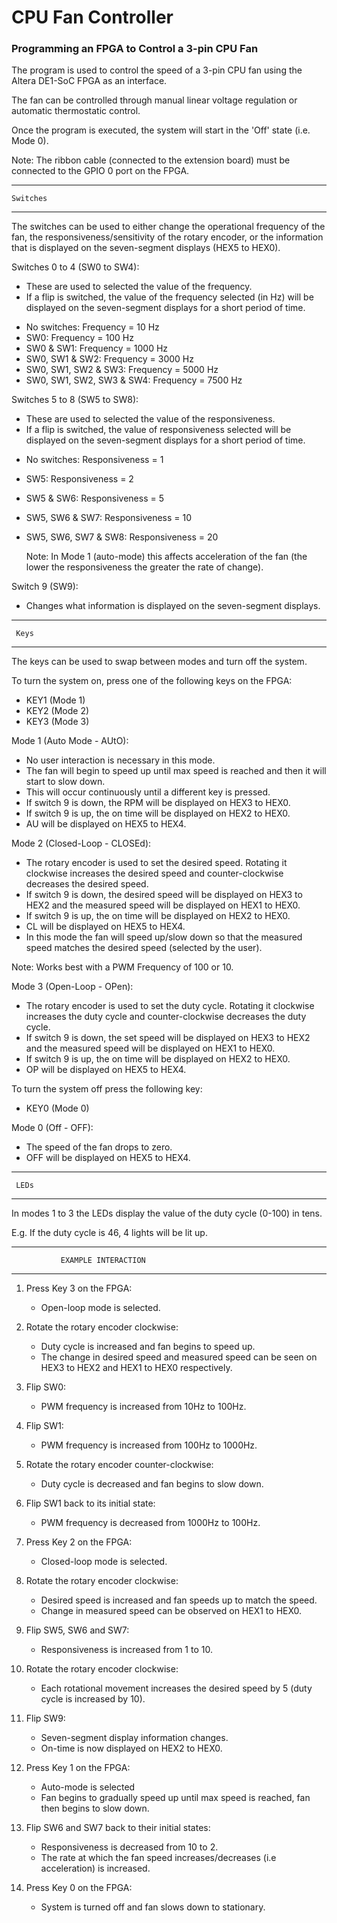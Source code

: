 # CPU Fan Controller
### Programming an FPGA to Control a 3-pin CPU Fan

The program is used to control the speed of a 3-pin CPU fan
using the Altera DE1-SoC FPGA as an interface.

The fan can be controlled through manual linear voltage regulation
or automatic thermostatic control.

Once the program is executed, the system will start in
the 'Off' state (i.e. Mode 0). 

Note: The ribbon cable (connected to the extension board)
must be connected to the GPIO 0 port on the FPGA.

----------------
    Switches
----------------


The switches can be used to either change the operational
frequency of the fan, the responsiveness/sensitivity of
the rotary encoder, or the information that is displayed
on the seven-segment displays (HEX5 to HEX0).


Switches 0 to 4 (SW0 to SW4):

* These are used to selected the value of the frequency.
* If a flip is switched, the value of the frequency selected
  (in Hz) will be displayed on the seven-segment displays for
  a short period of time.

- No switches:         	     Frequency = 10 Hz
- SW0: 		       	     Frequency = 100 Hz
- SW0 & SW1: 	       	     Frequency = 1000 Hz
- SW0, SW1 & SW2:      	     Frequency = 3000 Hz
- SW0, SW1, SW2 & SW3: 	     Frequency = 5000 Hz
- SW0, SW1, SW2, SW3 & SW4:  Frequency = 7500 Hz


Switches 5 to 8 (SW5 to SW8):

* These are used to selected the value of the responsiveness.
* If a flip is switched, the value of responsiveness selected
  will be displayed on the seven-segment displays for a short
  period of time.

- No switches:         	Responsiveness = 1
- SW5: 		       	Responsiveness = 2
- SW5 & SW6: 	       	Responsiveness = 5
- SW5, SW6 & SW7:      	Responsiveness = 10
- SW5, SW6, SW7 & SW8: 	Responsiveness = 20

  Note: In Mode 1 (auto-mode) this affects acceleration of 
  the fan (the lower the responsiveness the greater the rate 
  of change).


Switch 9 (SW9):

* Changes what information is displayed on the seven-segment
  displays.


----------------
     Keys
----------------

The keys can be used to swap between modes and turn off the
system.

To turn the system on, press one of the following keys
on the FPGA:

- KEY1 (Mode 1)
- KEY2 (Mode 2)
- KEY3 (Mode 3)


Mode 1 (Auto Mode - AUtO):

* No user interaction is necessary in this mode.
* The fan will begin to speed up until max speed is reached
  and then it will start to slow down.
* This will occur continuously until a different key is
  pressed.
* If switch 9 is down, the RPM will be displayed on HEX3 to HEX0.
* If switch 9 is up, the on time will be displayed on HEX2 to HEX0.
* AU will be displayed on HEX5 to HEX4.


Mode 2 (Closed-Loop - CLOSEd):

* The rotary encoder is used to set the desired speed. Rotating
  it clockwise increases the desired speed and counter-clockwise
  decreases the desired speed.
* If switch 9 is down, the desired speed will be displayed on 
  HEX3 to HEX2 and the measured speed will be displayed on HEX1
  to HEX0.
* If switch 9 is up, the on time will be displayed on HEX2 to HEX0.  
* CL will be displayed on HEX5 to HEX4.
* In this mode the fan will speed up/slow down so that the measured
  speed matches the desired speed (selected by the user).

Note: Works best with a PWM Frequency of 100 or 10.


Mode 3 (Open-Loop - OPen):

* The rotary encoder is used to set the duty cycle. Rotating
  it clockwise increases the duty cycle and counter-clockwise
  decreases the duty cycle.
* If switch 9 is down, the set speed will be displayed on 
  HEX3 to HEX2 and the measured speed will be displayed on HEX1
  to HEX0.
* If switch 9 is up, the on time will be displayed on HEX2 to HEX0.
* OP will be displayed on HEX5 to HEX4.


To turn the system off press the following key:

- KEY0 (Mode 0)


Mode 0 (Off - OFF):

* The speed of the fan drops to zero.
* OFF will be displayed on HEX5 to HEX4.


----------------
     LEDs
----------------


In modes 1 to 3 the LEDs display the value of the duty cycle 
(0-100) in tens.

E.g. If the duty cycle is 46, 4 lights will be lit up.

___________________________________________________________________

		       EXAMPLE INTERACTION
___________________________________________________________________


1. Press Key 3 on the FPGA:

     * Open-loop mode is selected.

2. Rotate the rotary encoder clockwise:

     * Duty cycle is increased and fan begins to speed up.
     * The change in desired speed and measured speed can
        be seen on HEX3 to HEX2 and HEX1 to HEX0 respectively.

3. Flip SW0:

     * PWM frequency is increased from 10Hz to 100Hz.

4. Flip SW1:

     * PWM frequency is increased from 100Hz to 1000Hz.

5. Rotate the rotary encoder counter-clockwise:

     * Duty cycle is decreased and fan begins to slow down.

6. Flip SW1 back to its initial state:

     * PWM frequency is decreased from 1000Hz to 100Hz.


7. Press Key 2 on the FPGA:

     * Closed-loop mode is selected.

8. Rotate the rotary encoder clockwise:

     * Desired speed is increased and fan speeds up to match
        the speed.
     * Change in measured speed can be observed on HEX1 to HEX0.

9. Flip SW5, SW6 and SW7:

     * Responsiveness is increased from 1 to 10.

10. Rotate the rotary encoder clockwise:

     * Each rotational movement increases the desired speed
        by 5 (duty cycle is increased by 10).

11. Flip SW9:

     * Seven-segment display information changes.
     * On-time is now displayed on HEX2 to HEX0.

12. Press Key 1 on the FPGA:

     * Auto-mode is selected
     * Fan begins to gradually speed up until max speed is 
        reached, fan then begins to slow down.

13. Flip SW6 and SW7 back to their initial states:

     * Responsiveness is decreased from 10 to 2.
     * The rate at which the fan speed increases/decreases
	(i.e acceleration) is increased.

14. Press Key 0 on the FPGA:

     * System is turned off and fan slows down to stationary.

